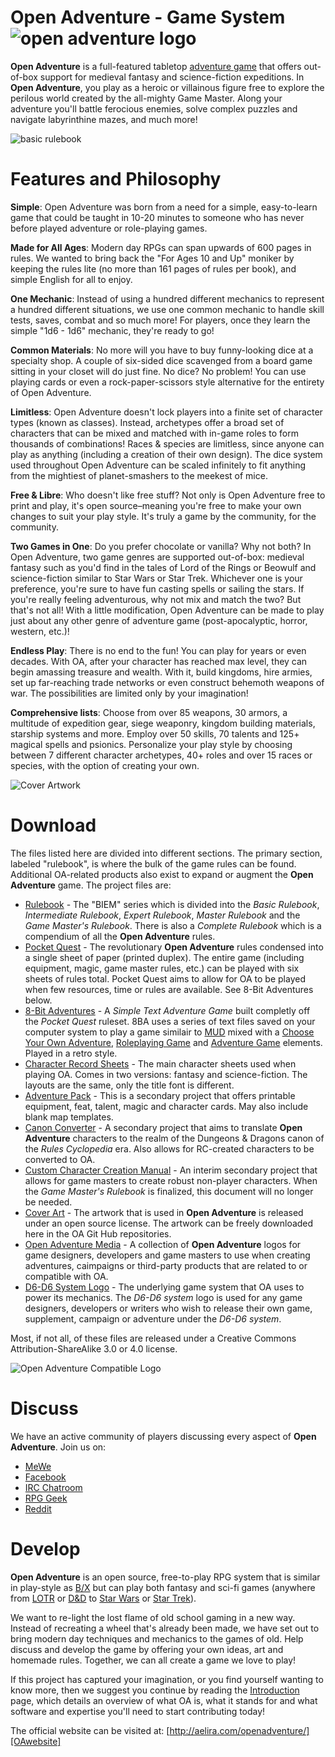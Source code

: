 Open Adventure - Game System ![open adventure logo][OAlogo]
==================

**Open Adventure** is a full-featured tabletop [adventure game][adventuregame] that offers out-of-box support for medieval fantasy and science-fiction expeditions. In **Open Adventure**, you play as a heroic or villainous figure free to explore the perilous world created by the all-mighty Game Master. Along your adventure you'll battle ferocious enemies, solve complex puzzles and navigate labyrinthine mazes, and much more!

![basic rulebook][OAproduct]

Features and Philosophy
==================
**Simple**: Open Adventure was born from a need for a simple, easy-to-learn game that could be taught in 10-20 minutes to someone who has never before played adventure or role-playing games.

**Made for All Ages**: Modern day RPGs can span upwards of 600 pages in rules. We wanted to bring back the "For Ages 10 and Up" moniker by keeping the rules lite (no more than 161 pages of rules per book), and simple English for all to enjoy.

**One Mechanic**: Instead of using a hundred different mechanics to represent a hundred different situations, we use one common mechanic to handle skill tests, saves, combat and so much more! For players, once they learn the simple "1d6 - 1d6" mechanic, they're ready to go!

**Common Materials**: No more will you have to buy funny-looking dice at a specialty shop. A couple of six-sided dice scavenged from a board game sitting in your closet will do just fine. No dice? No problem! You can use playing cards or even a rock-paper-scissors style alternative for the entirety of Open Adventure.

**Limitless**: Open Adventure doesn't lock players into a finite set of character types (known as classes). Instead, archetypes offer a broad set of characters that can be mixed and matched with in-game roles to form thousands of combinations! Races & species are limitless, since anyone can play as anything (including a creation of their own design). The dice system used throughout Open Adventure can be scaled infinitely to fit anything from the mightiest of planet-smashers to the meekest of mice.

**Free & Libre**: Who doesn't like free stuff? Not only is Open Adventure free to print and play, it's open source–meaning you're free to make your own changes to suit your play style. It's truly a game by the community, for the community.

**Two Games in One**: Do you prefer chocolate or vanilla? Why not both? In Open Adventure, two game genres are supported out-of-box: medieval fantasy such as you'd find in the tales of Lord of the Rings or Beowulf and science-fiction similar to Star Wars or Star Trek. Whichever one is your preference, you're sure to have fun casting spells or sailing the stars. If you're really feeling adventurous, why not mix and match the two? But that's not all! With a little modification, Open Adventure can be made to play just about any other genre of adventure game (post-apocalyptic, horror, western, etc.)!

**Endless Play**: There is no end to the fun! You can play for years or even decades. With OA, after your character has reached max level, they can begin amassing treasure and wealth. With it, build kingdoms, hire armies, set up far-reaching trade networks or even construct behemoth weapons of war. The possibilities are limited only by your imagination!

**Comprehensive lists**: Choose from over 85 weapons, 30 armors, a multitude of expedition gear, siege weaponry, kingdom building materials, starship systems and more. Employ over 50 skills, 70 talents and 125+ magical spells and psionics. Personalize your play style by choosing between 7 different character archetypes, 40+ roles and over 15 races or species, with the option of creating your own.

![Cover Artwork][coverart1]

Download
==================
The files listed here are divided into different sections. The primary section, labeled "rulebook", is where the bulk of the game rules can be found. Additional OA-related products also exist to expand or augment the **Open Adventure** game. The project files are:

* [Rulebook][rulebook] - The "BIEM" series which is divided into the *Basic Rulebook*, *Intermediate Rulebook*, *Expert Rulebook*, *Master Rulebook* and the *Game Master's Rulebook*. There is also a *Complete Rulebook* which is a compendium of all the **Open Adventure** rules.
* [Pocket Quest][pocketquest] - The revolutionary **Open Adventure** rules condensed into a single sheet of paper (printed duplex). The entire game (including equipment, magic, game master rules, etc.) can be played with six sheets of rules total. Pocket Quest aims to allow for OA to be played when few resources, time or rules are available. See 8-Bit Adventures below.
* [8-Bit Adventures][8bitadventures] - A *Simple Text Adventure Game* built completly off the *Pocket Quest* ruleset. 8BA uses a series of text files saved on your computer system to play a game similair to [MUD][mud] mixed with a [Choose Your Own Adventure][CYOA], [Roleplaying Game][RPG] and [Adventure Game][AG] elements. Played in a retro style.
* [Character Record Sheets][charactersheets] - The main character sheets used when playing OA. Comes in two versions: fantasy and science-fiction. The layouts are the same, only the title font is different.
* [Adventure Pack][adventurepack] - This is a secondary project that offers printable equipment, feat, talent, magic and character cards. May also include blank map templates.
* [Canon Converter][canon] - A secondary project that aims to translate **Open Adventure** characters to the realm of the Dungeons & Dragons canon of the *Rules Cyclopedia* era. Also allows for RC-created characters to be converted to OA.
* [Custom Character Creation Manual][cccm] - An interim secondary project that allows for game masters to create robust non-player characters. When the *Game Master's Rulebook* is finalized, this document will no longer be needed.
* [Cover Art][coverart] - The artwork that is used in **Open Adventure** is released under an open source license. The artwork can be freely downloaded here in the OA Git Hub repositories.
* [Open Adventure Media][OAmedia] - A collection of **Open Adventure** logos for game designers, developers and game masters to use when creating adventures, caimpaigns or third-party products that are related to or compatible with OA.
* [D6-D6 System Logo][d6-d6] - The underlying game system that OA uses to power its mechanics. The *D6-D6 system* logo is used for any game designers, developers or writers who wish to release their own game, supplement, campaign or adventure under the *D6-D6 system*.

Most, if not all, of these files are released under a Creative Commons Attribution-ShareAlike 3.0 or 4.0 license.

![Open Adventure Compatible Logo][OAcompatible]

Discuss
==================
We have an active community of players discussing every aspect of **Open Adventure**. Join us on:

* [MeWe][mewe]
* [Facebook][FB]
* [IRC Chatroom][IRC]
* [RPG Geek][rpggeek]
* [Reddit][reddit]

Develop
==================
**Open Adventure** is an open source, free-to-play RPG system that is similar in play-style as [B/X][bx] but can play both fantasy and sci-fi games (anywhere from [LOTR][lotr] or [D&D][dnd] to [Star Wars][sw] or [Star Trek][st]).

We want to re-light the lost flame of old school gaming in a new way. Instead of recreating a wheel that's already been made, we have set out to bring modern day techniques and mechanics to the games of old. Help discuss and develop the game by offering your own ideas, art and homemade rules. Together, we can all create a game we love to play!

If this project has captured your imagination, or you find yourself wanting to know more, then we suggest you continue by reading the [Introduction][intro] page, which details an overview of what OA is, what it stands for and what software and expertise you'll need to start contributing today!

The official website can be visited at: [http://aelira.com/openadventure/][OAwebsite]

[adventuregame]: https://en.wikipedia.org/wiki/Adventure_game
[OAproduct]: http://www.aelira.com/openadventure/images/basic_rulebook_product_shot_0.jpg
[OAlogo]: http://www.aelira.com/openadventure/images/mobileicon.png
[mewe]: https://mewe.com/group/5bc0232da40f300b57619fb1
[lotr]: https://en.wikipedia.org/wiki/The_Lord_of_the_Rings
[dnd]: https://en.wikipedia.org/wiki/Dungeons_%26_Dragons
[sw]: https://en.wikipedia.org/wiki/Star_Wars
[st]: https://en.wikipedia.org/wiki/Star_trek
[lo]: https://www.libreoffice.org/
[gimp]: http://www.gimp.org/
[OAwebsite]: http://aelira.com/openadventure/
[rulebook]: https://github.com/openadventure/Open-Adventure/tree/master/rulebook/biem
[pocketquest]: https://github.com/openadventure/Pocket-Quest
[8bitadventures]: https://github.com/openadventure/8-Bit-Adventures
[mud]: https://en.wikipedia.org/wiki/MUD
[CYOA]: https://en.wikipedia.org/wiki/Choose_Your_Own_Adventure
[RPG]: https://en.wikipedia.org/wiki/Role-playing_game
[AG]: https://en.wikipedia.org/wiki/Adventure_game
[charactersheets]: https://github.com/openadventure/Open-Adventure/tree/master/character_record_sheets
[adventurepack]: https://github.com/openadventure/Open-Adventure/tree/master/secondary_projects/adventure_pack
[canon]: https://github.com/openadventure/Open-Adventure/tree/master/secondary_projects/canon_converter
[cccm]: https://github.com/openadventure/Open-Adventure/tree/master/secondary_projects/custom_character_creation_manual
[coverart]: https://github.com/openadventure/Open-Adventure/tree/master/book_art
[OAmedia]: https://github.com/openadventure/Open-Adventure/tree/master/open_adventure_media
[d6-d6]: https://github.com/openadventure/Open-Adventure/tree/master/d6-d6_system
[FB]: https://www.facebook.com/openadventuregame
[IRC]: http://webchat.freenode.net/?channels=openadventure
[rpggeek]: http://rpggeek.com/rpg/24876/open-adventure
[reddit]: https://www.reddit.com/r/openadventure
[bx]: https://en.wikipedia.org/wiki/Dungeons_%26_Dragons_Basic_Set
[intro]: https://github.com/openadventure/Open-Adventure/wiki/Introduction
[coverart1]: http://www.aelira.com/openadventure/images/basic_rulebook_cover_art.png
[OAcompatible]: http://www.aelira.com/openadventure/images/oa_compatible.png
